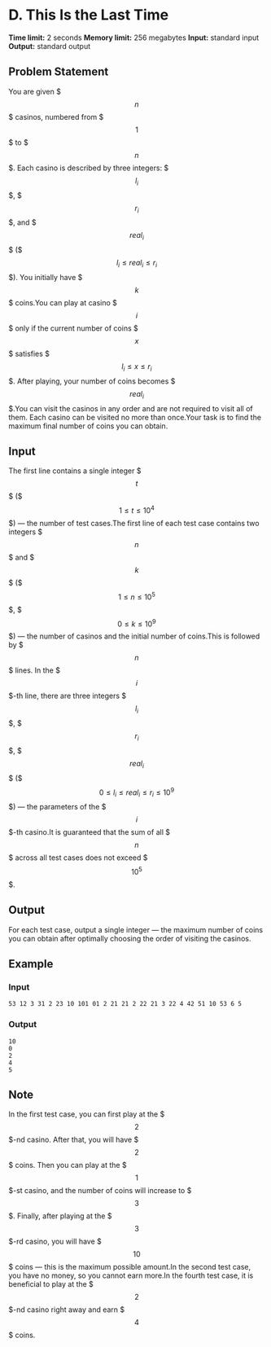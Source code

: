 # D. This Is the Last Time

**Time limit:** 2 seconds
**Memory limit:** 256 megabytes
**Input:** standard input
**Output:** standard output

## Problem Statement

You are given $$$n$$$ casinos, numbered from $$$1$$$ to $$$n$$$. Each casino is described by three integers: $$$l_i$$$, $$$r_i$$$, and $$$real_i$$$ ($$$l_i \le real_i \le r_i$$$). You initially have $$$k$$$ coins.You can play at casino $$$i$$$ only if the current number of coins $$$x$$$ satisfies $$$l_i \le x \le r_i$$$. After playing, your number of coins becomes $$$real_i$$$.You can visit the casinos in any order and are not required to visit all of them. Each casino can be visited no more than once.Your task is to find the maximum final number of coins you can obtain.

## Input

The first line contains a single integer $$$t$$$ ($$$1 \le t \le 10^4$$$) — the number of test cases.The first line of each test case contains two integers $$$n$$$ and $$$k$$$ ($$$1 \le n \le 10^5$$$, $$$0 \le k \le 10^9$$$) — the number of casinos and the initial number of coins.This is followed by $$$n$$$ lines. In the $$$i$$$-th line, there are three integers $$$l_i$$$, $$$r_i$$$, $$$real_i$$$ ($$$0 \le l_i \le real_i \le r_i \le 10^9$$$) — the parameters of the $$$i$$$-th casino.It is guaranteed that the sum of all $$$n$$$ across all test cases does not exceed $$$10^5$$$.

## Output

For each test case, output a single integer — the maximum number of coins you can obtain after optimally choosing the order of visiting the casinos.

## Example

### Input
```
53 12 3 31 2 23 10 101 01 2 21 21 2 22 21 3 22 4 42 51 10 53 6 5
```

### Output
```
10
0
2
4
5
```

## Note

In the first test case, you can first play at the $$$2$$$-nd casino. After that, you will have $$$2$$$ coins. Then you can play at the $$$1$$$-st casino, and the number of coins will increase to $$$3$$$. Finally, after playing at the $$$3$$$-rd casino, you will have $$$10$$$ coins — this is the maximum possible amount.In the second test case, you have no money, so you cannot earn more.In the fourth test case, it is beneficial to play at the $$$2$$$-nd casino right away and earn $$$4$$$ coins.